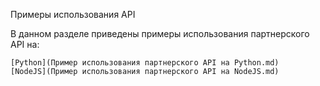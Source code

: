 Примеры использования API

В данном разделе приведены примеры использования партнерского API на:

    [Python](Пример использования партнерского API на Python.md)
    [NodeJS](Пример использования партнерского API на NodeJS.md)
